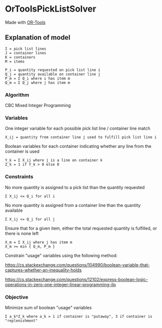 # OrToolsPickListSolver

Made with [OR-Tools](https://developers.google.com/optimization)

## Explanation of model

```
I = pick list lines
J = container lines
K = containers
M = items

P_i = quantity requested on pick list line i
Q_j = quantity available on container line j
P_m = Σ Q_i where i has item m
Q_m = Σ Q_j where j has item m
```

### Algorithm

CBC Mixed Integer Programming

### Variables

One integer variable for each possible pick list line / container line match
```
X_ij = quantity from container line j used to fulfill pick list line i
```

Boolean variables for each container indicating whether any line from the container is used
```
Y_k = Σ X_ij where j is a line on container k
Z_k = 1 if Y_k > 0 else 0
```

### Constraints

No more quantity is assigned to a pick list than the quantity requested
```
Σ X_ij <= Q_i for all i  
```

No more quantity is assigned from a container line than the quantity available
```
Σ X_ij <= Q_j for all j
```

Ensure that for a given item, either the total requested quantity is fulfilled, or there is none left
```
X_m = Σ X_ij where j has item m
X_m >= min { Q_m, P_m }
```

Constrain "usage" variables using the following method:

<https://cs.stackexchange.com/questions/104990/boolean-variable-that-captures-whether-an-inequality-holds>

<https://cs.stackexchange.com/questions/12102/express-boolean-logic-operations-in-zero-one-integer-linear-programming-ilp>

### Objective

Minimize sum of boolean "usage" variables
```
Σ a_k*Z_k where a_k = 1 if container is "putaway", 3 if container is "replenishment"
```
